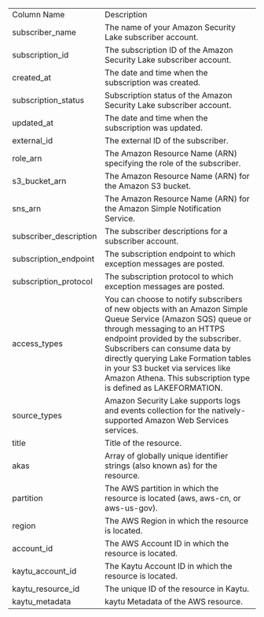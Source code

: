 <table>
	<tr><td>Column Name</td><td>Description</td></tr>
	<tr><td>subscriber_name</td><td>The name of your Amazon Security Lake subscriber account.</td></tr>
	<tr><td>subscription_id</td><td>The subscription ID of the Amazon Security Lake subscriber account.</td></tr>
	<tr><td>created_at</td><td>The date and time when the subscription was created.</td></tr>
	<tr><td>subscription_status</td><td>Subscription status of the Amazon Security Lake subscriber account.</td></tr>
	<tr><td>updated_at</td><td>The date and time when the subscription was updated.</td></tr>
	<tr><td>external_id</td><td>The external ID of the subscriber.</td></tr>
	<tr><td>role_arn</td><td>The Amazon Resource Name (ARN) specifying the role of the subscriber.</td></tr>
	<tr><td>s3_bucket_arn</td><td>The Amazon Resource Name (ARN) for the Amazon S3 bucket.</td></tr>
	<tr><td>sns_arn</td><td>The Amazon Resource Name (ARN) for the Amazon Simple Notification Service.</td></tr>
	<tr><td>subscriber_description</td><td>The subscriber descriptions for a subscriber account.</td></tr>
	<tr><td>subscription_endpoint</td><td>The subscription endpoint to which exception messages are posted.</td></tr>
	<tr><td>subscription_protocol</td><td>The subscription protocol to which exception messages are posted.</td></tr>
	<tr><td>access_types</td><td>You can choose to notify subscribers of new objects with an Amazon Simple Queue Service (Amazon SQS) queue or through messaging to an HTTPS endpoint provided by the subscriber. Subscribers can consume data by directly querying Lake Formation tables in your S3 bucket via services like Amazon Athena. This subscription type is defined as LAKEFORMATION.</td></tr>
	<tr><td>source_types</td><td>Amazon Security Lake supports logs and events collection for the natively-supported Amazon Web Services services.</td></tr>
	<tr><td>title</td><td>Title of the resource.</td></tr>
	<tr><td>akas</td><td>Array of globally unique identifier strings (also known as) for the resource.</td></tr>
	<tr><td>partition</td><td>The AWS partition in which the resource is located (aws, aws-cn, or aws-us-gov).</td></tr>
	<tr><td>region</td><td>The AWS Region in which the resource is located.</td></tr>
	<tr><td>account_id</td><td>The AWS Account ID in which the resource is located.</td></tr>
	<tr><td>kaytu_account_id</td><td>The Kaytu Account ID in which the resource is located.</td></tr>
	<tr><td>kaytu_resource_id</td><td>The unique ID of the resource in Kaytu.</td></tr>
	<tr><td>kaytu_metadata</td><td>kaytu Metadata of the AWS resource.</td></tr>
</table>